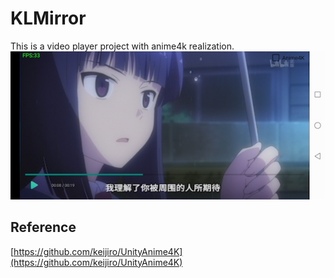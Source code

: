 # KLMirror
This is a video player project with anime4k realization.<br/>
![image](https://github.com/zhakesi/KLMirror/blob/master/Docs/Screenshot.jpg)<br/>

## Reference
[https://github.com/keijiro/UnityAnime4K](https://github.com/keijiro/UnityAnime4K)
